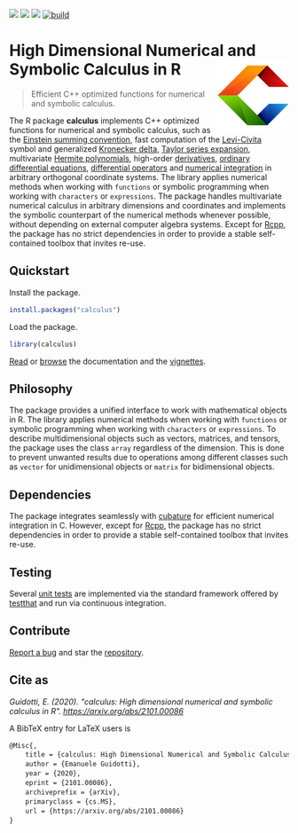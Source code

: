 [![](https://www.r-pkg.org/badges/version/calculus)](https://cran.r-project.org/package=calculus) 
[![](https://www.r-pkg.org/badges/last-release/calculus)](https://cran.r-project.org/package=calculus) 
[![](https://cranlogs.r-pkg.org/badges/grand-total/calculus)](https://cran.r-project.org/package=calculus)
[![build](https://github.com/eguidotti/calculus/actions/workflows/build.yaml/badge.svg)](https://github.com/eguidotti/calculus/actions/workflows/build.yaml)

# High Dimensional Numerical and Symbolic Calculus in R <img src="man/figures/logo.png" width="128" align="right" style="background-color:white" />

> Efficient C++ optimized functions for numerical and symbolic calculus. 

The R package **calculus** implements C++ optimized functions for numerical and symbolic calculus, such as the [Einstein summing convention](https://calculus.guidotti.dev/articles/einstein.html), fast computation of the [Levi-Civita](https://calculus.guidotti.dev/reference/epsilon.html) symbol and generalized [Kronecker delta](https://calculus.guidotti.dev/reference/delta.html), [Taylor series expansion](https://calculus.guidotti.dev/articles/taylor.html), multivariate [Hermite polynomials](https://calculus.guidotti.dev/articles/hermite.html), high-order [derivatives](https://calculus.guidotti.dev/articles/derivatives.html), [ordinary differential equations](https://calculus.guidotti.dev/articles/ode.html), [differential operators](https://calculus.guidotti.dev/articles/differential-operators.html) and [numerical integration](https://calculus.guidotti.dev/articles/integrals.html) in arbitrary orthogonal coordinate systems. The library applies numerical methods when working with `functions` or symbolic programming when working with `characters` or `expressions`. The package handles multivariate numerical calculus in arbitrary dimensions and coordinates and implements the symbolic counterpart of the numerical methods whenever possible, without depending on external computer algebra systems. Except for [Rcpp](https://cran.r-project.org/package=Rcpp), the package has no strict dependencies in order to provide a stable self-contained toolbox that invites re-use. 

## Quickstart 

Install the package.

```R
install.packages("calculus")
```
Load the package.

```R
library(calculus)
```

[Read](https://CRAN.R-project.org/package=calculus/calculus.pdf) or [browse](https://calculus.guidotti.dev/reference/index.html) the documentation and the [vignettes](https://calculus.guidotti.dev/articles/index.html).

## Philosophy

The package provides a unified interface to work with mathematical objects in R. The library applies numerical methods when working with `functions` or symbolic programming when working with `characters` or `expressions`. To describe multidimensional objects such as vectors, matrices, and tensors, the package uses the class `array` regardless of the dimension. This is done to prevent unwanted results due to operations among different classes such as `vector` for unidimensional objects or `matrix` for bidimensional objects.


## Dependencies

The package integrates seamlessly with [cubature](https://cran.r-project.org/package=cubature) for efficient numerical integration in C. However, except for [Rcpp](https://cran.r-project.org/package=Rcpp), the package has no strict dependencies in order to provide a stable self-contained toolbox that invites re-use. 

## Testing

Several [unit tests](https://github.com/eguidotti/calculus/tree/master/tests/testthat) are implemented via the standard framework offered by [testthat](https://cran.r-project.org/package=testthat) and run via continuous integration.

## Contribute

[Report a bug](https://github.com/eguidotti/calculus/issues) and star the [repository](https://github.com/eguidotti/calculus/).

## Cite as

*Guidotti, E. (2020). "calculus: High dimensional numerical and symbolic calculus in R". https://arxiv.org/abs/2101.00086*

A BibTeX entry for LaTeX users is

```latex
@Misc{,
    title = {calculus: High Dimensional Numerical and Symbolic Calculus in R},
    author = {Emanuele Guidotti},
    year = {2020},
    eprint = {2101.00086},
    archiveprefix = {arXiv},
    primaryclass = {cs.MS},
    url = {https://arxiv.org/abs/2101.00086}
}
```

